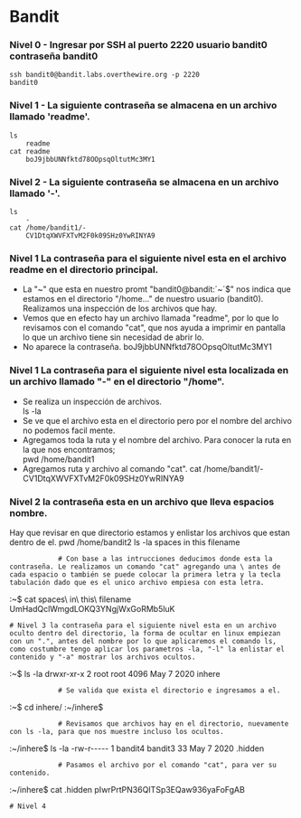 # Bandit

### Nivel 0 - Ingresar por SSH al puerto 2220 usuario bandit0 contraseña bandit0
    ssh bandit0@bandit.labs.overthewire.org -p 2220
    bandit0
### Nivel 1 - La siguiente contraseña se almacena en un archivo llamado 'readme'.
    ls
        readme
    cat readme
        boJ9jbbUNNfktd78OOpsqOltutMc3MY1

### Nivel 2 - La siguiente contraseña se almacena en un archivo llamado '-'.
    ls
        -
    cat /home/bandit1/-
        CV1DtqXWVFXTvM2F0k09SHz0YwRINYA9


















### Nivel 1 La contraseña para el siguiente nivel esta en el archivo readme en el directorio principal.</br>
- La "~" que esta en nuestro promt "bandit0@bandit:´~´$" nos indica que estamos en el directorio "/home..." de nuestro usuario (bandit0). Realizamos una inspección de los archivos que hay.</br>
- Vemos que en efecto hay un archivo llamada "readme", por lo que lo revisamos con el comando "cat", que nos ayuda a imprimir en pantalla lo que un archivo tiene sin necesidad de abrir lo.</br>
- No aparece la contraseña.
    boJ9jbbUNNfktd78OOpsqOltutMc3MY1
### Nivel 1 La contraseña para el siguiente nivel esta localizada en un archivo llamado "-" en el directorio "/home".
- Se realiza un inspección de archivos.</br>
    ls -la
- Se ve que el archivo esta en el directorio pero por el nombre del archivo no podemos facil mente.</br>
- Agregamos toda la ruta y el nombre del archivo. Para conocer la ruta en la que nos encontramos;</br>
    pwd
        /home/bandit1
- Agregamos ruta y archivo al comando "cat".
    cat /home/bandit1/-
        CV1DtqXWVFXTvM2F0k09SHz0YwRINYA9
### Nivel 2 la contraseña esta en un archivo que lleva espacios nombre.</br>
Hay que revisar en que directorio estamos y enlistar los archivos que estan dentro de el.
    pwd
        /home/bandit2
    ls -la
spaces in this filename

                # Con base a las intrucciones deducimos donde esta la contraseña. Le realizamos un comando "cat" agregando una \ antes de cada espacio o también se puede colocar la primera letra y la tecla tabulación dado que es el unico archivo empiesa con esta letra.

:~$ cat spaces\ in\ this\ filename
UmHadQclWmgdLOKQ3YNgjWxGoRMb5luK

    # Nivel 3 la contraseña para el siguiente nivel esta en un archivo oculto dentro del directorio, la forma de ocultar en linux empiezan con un ".", antes del nombre por lo que aplicaremos el comando ls, como costumbre tengo aplicar los parametros -la, "-l" la enlistar el contenido y "-a" mostrar los archivos ocultos.

:~$ ls -la
drwxr-xr-x  2 root root 4096 May  7  2020 inhere

                # Se valida que exista el directorio e ingresamos a el.

:~$ cd inhere/
:~/inhere$

                # Revisamos que archivos hay en el directorio, nuevamente con ls -la, para que nos muestre incluso los ocultos.

:~/inhere$ ls -la
-rw-r----- 1 bandit4 bandit3   33 May  7  2020 .hidden

                # Pasamos el archivo por el comando "cat", para ver su contenido.

:~/inhere$ cat .hidden
pIwrPrtPN36QITSp3EQaw936yaFoFgAB

    # Nivel 4 

 




